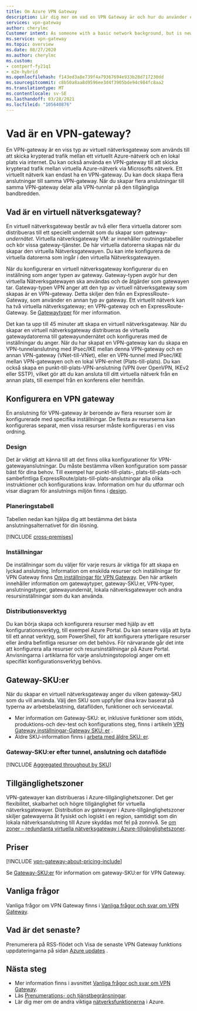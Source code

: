 ```yaml
---
title: Om Azure VPN Gateway
description: Lär dig mer om vad en VPN Gateway är och hur du använder en VPN Gateway för att ansluta till IPsec IKE-plats-till-plats-, VNet-till-VNet-och punkt-till-plats VPN-virtuella nätverk.
services: vpn-gateway
author: cherylmc
Customer intent: As someone with a basic network background, but is new to Azure, I want to understand the capabilities of Azure VPN Gateway so that I can securely connect to my Azure virtual networks.
ms.service: vpn-gateway
ms.topic: overview
ms.date: 08/27/2020
ms.author: cherylmc
ms.custom:
- contperf-fy21q1
- e2e-hybrid
ms.openlocfilehash: f143ed3a8e739f4a79367694e933b28d717230dd
ms.sourcegitcommit: c8b50a8aa8d9596ee3d4f3905bde94c984fc8aa2
ms.translationtype: MT
ms.contentlocale: sv-SE
ms.lasthandoff: 03/28/2021
ms.locfileid: "105640876"
---
```

# <a name="what-is-vpn-gateway"></a>Vad är en VPN-gateway?

En VPN-gateway är en viss typ av virtuell nätverksgateway som används till att skicka krypterad trafik mellan ett virtuellt Azure-nätverk och en lokal plats via internet. Du kan också använda en VPN-gateway till att skicka krypterad trafik mellan virtuella Azure-nätverk via Microsofts nätverk. Ett virtuellt nätverk kan endast ha en VPN-gateway. Du kan dock skapa flera anslutningar till samma VPN-gateway. När du skapar flera anslutningar till samma VPN-gateway delar alla VPN-tunnlar på den tillgängliga bandbredden.

## <a name="what-is-a-virtual-network-gateway"></a><a name="whatis"></a>Vad är en virtuell nätverksgateway?

En virtuell nätverksgateway består av två eller flera virtuella datorer som distribueras till ett speciellt undernät som du skapar som gateway- *undernätet*. Virtuella nätverksgateway VM: ar innehåller routningstabeller och kör vissa gateway-tjänster. De här virtuella datorerna skapas när du skapar den virtuella Nätverksgatewayen. Du kan inte konfigurera de virtuella datorerna som ingår i den virtuella Nätverksgatewayen.

När du konfigurerar en virtuell nätverksgateway konfigurerar du en inställning som anger typen av gateway. Gateway-typen avgör hur den virtuella Nätverksgatewayen ska användas och de åtgärder som gatewayen tar. Gateway-typen VPN anger att den typ av virtuell nätverksgateway som skapas är en VPN-gateway. Detta skiljer den från en ExpressRoute-Gateway, som använder en annan typ av gateway. Ett virtuellt nätverk kan ha två virtuella nätverksgateway; en VPN-gateway och en ExpressRoute-Gateway. Se [Gatewaytyper](vpn-gateway-about-vpn-gateway-settings.md#gwtype) för mer information.

Det kan ta upp till 45 minuter att skapa en virtuell nätverksgateway. När du skapar en virtuell nätverksgateway distribueras de virtuella gatewaydatorerna till gatewayundernätet och konfigureras med de inställningar du anger. När du har skapat en VPN-gateway kan du skapa en VPN-tunnelanslutning med IPsec/IKE mellan denna VPN-gateway och en annan VPN-gateway (VNet-till-VNet), eller en VPN-tunnel med IPsec/IKE mellan VPN-gatewayen och en lokal VPN-enhet (Plats-till-plats). Du kan också skapa en punkt-till-plats-VPN-anslutning (VPN över OpenVPN, IKEv2 eller SSTP), vilket gör att du kan ansluta till ditt virtuella nätverk från en annan plats, till exempel från en konferens eller hemifrån.

## <a name="configuring-a-vpn-gateway"></a><a name="configuring"></a>Konfigurera en VPN gateway

En anslutning för VPN-gateway är beroende av flera resurser som är konfigurerade med specifika inställningar. De flesta av resurserna kan konfigureras separat, men vissa resurser måste konfigureras i en viss ordning.

### <a name="design"></a><a name="diagrams"></a>Design

Det är viktigt att känna till att det finns olika konfigurationer för VPN-gatewayanslutningar. Du måste bestämma vilken konfiguration som passar bäst för dina behov. Till exempel har punkt-till-plats-, plats-till-plats-och sambefintliga ExpressRoute/plats-till-plats-anslutningar alla olika instruktioner och konfigurations krav. Information om hur du utformar och visar diagram för anslutnings miljön finns i [design](design.md).

### <a name="planning-table"></a><a name="planningtable"></a>Planeringstabell

Tabellen nedan kan hjälpa dig att bestämma det bästa anslutningsalternativet för din lösning.

[!INCLUDE [cross-premises](../../includes/vpn-gateway-cross-premises-include.md)]

### <a name="settings"></a><a name="settings"></a>Inställningar

De inställningar som du väljer för varje resurs är viktiga för att skapa en lyckad anslutning. Information om enskilda resurser och inställningar för VPN Gateway finns [Om inställningar för VPN Gateway](vpn-gateway-about-vpn-gateway-settings.md). Den här artikeln innehåller information om gatewaytyper, gateway-SKU:er, VPN-typer, anslutningstyper, gatewayundernät, lokala nätverksgatewayer och andra resursinställningar som du kan använda.

### <a name="deployment-tools"></a><a name="tools"></a>Distributionsverktyg

Du kan börja skapa och konfigurera resurser med hjälp av ett konfigurationsverktyg, till exempel Azure Portal. Du kan senare välja att byta till ett annat verktyg, som PowerShell, för att konfigurera ytterligare resurser eller ändra befintliga resurser om det behövs. För närvarande går det inte att konfigurera alla resurser och resursinställningar på Azure Portal. Anvisningarna i artiklarna för varje anslutningstopologi anger om ett specifikt konfigurationsverktyg behövs.

## <a name="gateway-skus"></a><a name="gwsku"></a>Gateway-SKU:er

När du skapar en virtuell nätverksgateway anger du vilken gateway-SKU som du vill använda. Välj den SKU som uppfyller dina krav baserat på typerna av arbetsbelastning, dataflöden, funktioner och serviceavtal.

* Mer information om Gateway-SKU: er, inklusive funktioner som stöds, produktions-och dev-test och konfigurations steg, finns i artikeln [VPN Gateway inställningar-Gateway SKU: er](vpn-gateway-about-vpn-gateway-settings.md#gwsku) .
* Äldre SKU-information finns i [arbeta med äldre SKU: er](vpn-gateway-about-skus-legacy.md).

### <a name="gateway-skus-by-tunnel-connection-and-throughput"></a><a name="benchmark"></a>Gateway-SKU:er efter tunnel, anslutning och dataflöde

[!INCLUDE [Aggregated throughput by SKU](../../includes/vpn-gateway-table-gwtype-aggtput-include.md)]

## <a name="availability-zones"></a><a name="availability"></a>Tillgänglighetszoner

VPN-gatewayer kan distribueras i Azure-tillgänglighetszoner. Det ger flexibilitet, skalbarhet och högre tillgänglighet för virtuella nätverksgatewayer. Distribution av gatewayer i Azure-tillgänglighetszoner skiljer gatewayerna åt fysiskt och logiskt i en region, samtidigt som din lokala nätverksanslutning till Azure skyddas mot fel på zonnivå. Se [om zoner – redundanta virtuella nätverksgateway i Azure-tillgänglighetszoner](about-zone-redundant-vnet-gateways.md).

## <a name="pricing"></a><a name="pricing"></a>Priser

[!INCLUDE [vpn-gateway-about-pricing-include](../../includes/vpn-gateway-about-pricing-include.md)]

Se [Gateway-SKU:er](vpn-gateway-about-vpn-gateway-settings.md#gwsku) för information om gateway-SKU:er för VPN Gateway.

## <a name="faq"></a><a name="faq"></a>Vanliga frågor

Vanliga frågor om VPN Gateway finns i [Vanliga frågor och svar om VPN Gateway](vpn-gateway-vpn-faq.md).

## <a name="whats-new"></a><a name="new"></a>Vad är det senaste?

Prenumerera på RSS-flödet och Visa de senaste VPN Gateway funktions uppdateringarna på sidan [Azure updates](https://azure.microsoft.com/updates/?category=networking&query=VPN%20Gateway) .

## <a name="next-steps"></a>Nästa steg

- Mer information finns i avsnittet [Vanliga frågor och svar om VPN Gateway](vpn-gateway-vpn-faq.md).
- Läs [Prenumerations- och tjänstbegränsningar](../azure-resource-manager/management/azure-subscription-service-limits.md#networking-limits).
- Lär dig mer om de andra viktiga [nätverksfunktionerna](../networking/networking-overview.md) i Azure.
